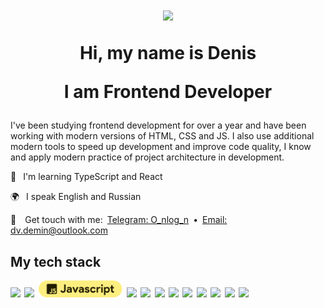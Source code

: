 <h1 align="center">
  <img src="https://media.giphy.com/media/hvRJCLFzcasrR4ia7z/giphy.gif" width="55px"/>
  <p>Hi, my name is Denis</p>
  <p>I am Frontend Developer</p>

</h1>


I've been studying frontend development for over a year and have been working with modern versions of HTML, CSS and JS. I also use additional modern tools to speed up development and improve code quality, I know and apply modern practice of project architecture in development.

🌱  I'm learning TypeScript and React

🌍  I speak English and Russian

💌  Get touch with me: [Telegram: O_nlog_n](https://t.me/O_nlog_n) • [Email: dv.demin@outlook.com](mailto:dv.demin@outlook.com)


## My tech stack
<img src="https://ziadoua.github.io/m3-Markdown-Badges/badges/HTML/html3.svg" height="27"/> 
<img src="https://ziadoua.github.io/m3-Markdown-Badges/badges/CSS/css3.svg" height="27"/> 
<img src="https://github.com/AINER/AINER/blob/main/js.svg" height="27"/> 
<img src="https://ziadoua.github.io/m3-Markdown-Badges/badges/Bootstrap/bootstrap3.svg" height="27"/> 
<img src="https://ziadoua.github.io/m3-Markdown-Badges/badges/Sass/sass3.svg" height="27"/> 
<img src="https://ziadoua.github.io/m3-Markdown-Badges/badges/NodeJS/nodejs3.svg" height="27"/> 
<img src="https://ziadoua.github.io/m3-Markdown-Badges/badges/Jest/jest3.svg" height="27"/> 
<img src="https://ziadoua.github.io/m3-Markdown-Badges/badges/ESLint/eslint3.svg" height="27"/> 
<img src="https://ziadoua.github.io/m3-Markdown-Badges/badges/npm/npm3.svg" height="27"/> 
<img src="https://ziadoua.github.io/m3-Markdown-Badges/badges/Git/git3.svg" height="27"/> 
<img src="https://ziadoua.github.io/m3-Markdown-Badges/badges/Figma/figma3.svg" height="27"/> 
<img src="https://ziadoua.github.io/m3-Markdown-Badges/badges/XD/xd3.svg" height="27"/> 


<!--
<a href="https://t.me/O_nlog_n"><img src="https://img.shields.io/badge/Telegram: O_nlog_n-2CA5E0?style=social&logo=telegram&logoColor=2ca5e0"/></a>  
<a href="mailto:dv.demin@outlook.com"><img src="https://img.shields.io/badge/Email: dv.demin@outlook.com-D14836?style=social&logo=gmail&logoColor=red"/></a>
  
[![AINER's GitHub | Stats](https://stats.quira.sh/AINER/github?theme=light)](https://quira.sh?utm_source=widgets&utm_campaign=AINER)
[![AINER's Stack Overflow | Stats](https://stats.quira.sh/AINER/stack-overflow?theme=light)](https://quira.sh?utm_source=widgets&utm_campaign=AINER)

<a href="https://t.me/O_nlog_n"><img src="https://img.shields.io/badge/Telegram-2CA5E0?style=social&logo=telegram&logoColor=2ca5e0"/></a>  
<a href="mailto:mail@htmlacademy.ru"><img src="https://img.shields.io/badge/Mail-D14836?style=social&logo=gmail&logoColor=Black"/></a>
  
<img src="https://img.shields.io/badge/HTML-E34F26?style=for-the-badge&logo=html5&logoColor=white"/>  
<img src="https://img.shields.io/badge/CSS-1572B6?style=for-the-badge&logo=css3&logoColor=white"/>  
<img src="https://img.shields.io/badge/javascript-efd003?style=for-the-badge&logo=javascript&logoColor=black"/>  
<img src="https://img.shields.io/badge/Jest-C21325?style=for-the-badge&logo=jest&logoColor=white"/>  
<img src="https://img.shields.io/badge/Lodash-3492FF?style=for-the-badge&logo=lodash&logoColor=white"/>  
<img src="https://img.shields.io/badge/node.js%20-%2343853D.svg?&style=for-the-badge&logo=node.js&logoColor=white"/>  
<img src="https://img.shields.io/badge/git%20-%23F05033.svg?&style=for-the-badge&logo=git&logoColor=white"/>  
<img src="https://img.shields.io/badge/Figma-1d1d1e?style=for-the-badge&logo=figma&logoColor=white"/>  

**AINER/AINER** is a ✨ _special_ ✨ repository because its `README.md` (this file) appears on your GitHub profile.

Here are some ideas to get you started:

- 🔭 I’m currently working on ...
- 🌱 I’m currently learning ...
- 👯 I’m looking to collaborate on ...
- 🤔 I’m looking for help with ...
- 💬 Ask me about ...
- 📫 How to reach me: ...
- 😄 Pronouns: ...
- ⚡ Fun fact: ...


### Hi   ![](https://user-images.githubusercontent.com/18350557/176309783-0785949b-9127-417c-8b55-ab5a4333674e.gif) 
### My name is Denis Demin
### I am Frontend Developer
# 
-->
